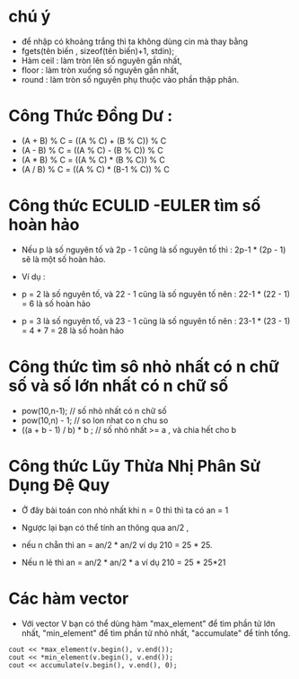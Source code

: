 
# chú ý
  - để nhập có khoảng trắng thì ta không dùng cin mà thay bằng
  - fgets(tên biến , sizeof(tên biến)+1, stdin);
  - Hàm ceil : làm tròn lên số nguyên gần nhất,
  -  floor : làm tròn xuống số nguyên gần nhất,
  -  round : làm tròn số nguyên phụ thuộc vào phần thập phân.
# Công Thức Đồng Dư :

  - (A + B) % C = ((A % C) + (B % C)) % C
  - (A - B) % C = ((A % C) - (B % C)) % C
  - (A * B) % C = ((A % C) * (B % C)) % C
  - (A / B) % C = ((A % C) * (B-1 % C)) % C
# Công thức ECULID -EULER tìm số hoàn hảo
  - Nếu p là số nguyên tố và 2p - 1 cũng là số nguyên tố thì : 2p-1 * (2p - 1) sẽ là một số hoàn hảo.

  - Ví dụ :

  - p = 2 là số nguyên tố, và 22 - 1 cũng là số nguyên tố nên : 22-1 * (22 - 1) = 6 là số hoàn hảo

  - p = 3 là số nguyên tố, và 23 - 1 cũng là số nguyên tố nên : 23-1 * (23 - 1) = 4 * 7 = 28 là số hoàn hảo
# Công thức tìm sô nhỏ nhất có n chữ số và số lớn nhất có n chữ số
  -  pow(10,n-1); // số nhỏ nhất có n chữ số
  -  pow(10,n) - 1; // so lon nhat co n chu so
  -  ((a + b - 1) / b) * b ; // số nhỏ nhất >= a , và chia hết cho b
# Công thức Lũy Thừa Nhị Phân Sử Dụng Đệ Quy
  -  Ở đây bài toán con nhỏ nhất khi n = 0 thì thì ta có an = 1

  -  Ngược lại bạn có thể tính an thông qua an/2 ,
  -  nếu n chẵn thì an = an/2 * an/2 ví dụ 210 = 25 * 25.
  -  Nếu n lẻ thì an = an/2 * an/2 * a ví dụ 210 = 25 * 25*21
# Các hàm vector
  - Với vector V bạn có thể dùng hàm "max_element" để tìm phần tử lớn nhất, "min_element" để tìm phần tử nhỏ nhất, "accumulate" để tính tổng.
~~~
cout << *max_element(v.begin(), v.end());
cout << *min_element(v.begin(), v.end());
cout << accumulate(v.begin(), v.end(), 0);
~~~
